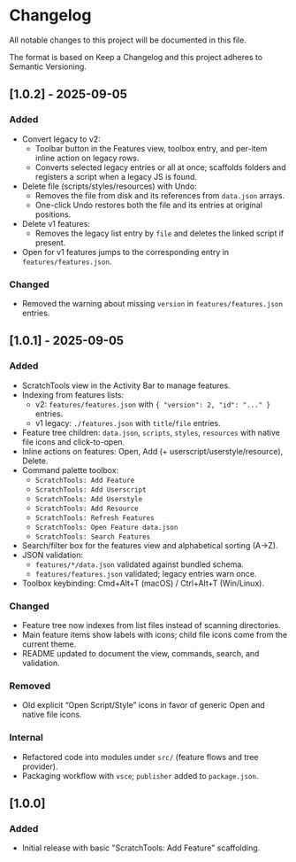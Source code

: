 # Changelog

All notable changes to this project will be documented in this file.

The format is based on Keep a Changelog and this project adheres to Semantic Versioning.

## [1.0.2] - 2025-09-05

### Added
- Convert legacy to v2:
	- Toolbar button in the Features view, toolbox entry, and per-item inline action on legacy rows.
	- Converts selected legacy entries or all at once; scaffolds folders and registers a script when a legacy JS is found.
- Delete file (scripts/styles/resources) with Undo:
	- Removes the file from disk and its references from `data.json` arrays.
	- One-click Undo restores both the file and its entries at original positions.
- Delete v1 features:
	- Removes the legacy list entry by `file` and deletes the linked script if present.
- Open for v1 features jumps to the corresponding entry in `features/features.json`.

### Changed
- Removed the warning about missing `version` in `features/features.json` entries.

## [1.0.1] - 2025-09-05

### Added
- ScratchTools view in the Activity Bar to manage features.
- Indexing from features lists:
	- v2: `features/features.json` with `{ "version": 2, "id": "..." }` entries.
	- v1 legacy: `./features.json` with `title`/`file` entries.
- Feature tree children: `data.json`, `scripts`, `styles`, `resources` with native file icons and click-to-open.
- Inline actions on features: Open, Add (+ userscript/userstyle/resource), Delete.
- Command palette toolbox:
	- `ScratchTools: Add Feature`
	- `ScratchTools: Add Userscript`
	- `ScratchTools: Add Userstyle`
	- `ScratchTools: Add Resource`
	- `ScratchTools: Refresh Features`
	- `ScratchTools: Open Feature data.json`
	- `ScratchTools: Search Features`
- Search/filter box for the features view and alphabetical sorting (A→Z).
- JSON validation:
	- `features/*/data.json` validated against bundled schema.
	- `features/features.json` validated; legacy entries warn once.
- Toolbox keybinding: Cmd+Alt+T (macOS) / Ctrl+Alt+T (Win/Linux).

### Changed
- Feature tree now indexes from list files instead of scanning directories.
- Main feature items show labels with icons; child file icons come from the current theme.
- README updated to document the view, commands, search, and validation.

### Removed
- Old explicit “Open Script/Style” icons in favor of generic Open and native file icons.

### Internal
- Refactored code into modules under `src/` (feature flows and tree provider).
- Packaging workflow with `vsce`; `publisher` added to `package.json`.

## [1.0.0]

### Added
- Initial release with basic "ScratchTools: Add Feature" scaffolding.
